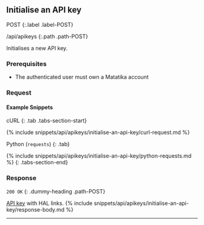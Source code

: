 ## Initialise an API key

POST
{:.label .label-POST}

/api/apikeys
{:.path .path-POST}

Initialises a new API key.

### Prerequisites
- The authenticated user must own a Matatika account

### Request

#### Example Snippets
cURL
{: .tab .tabs-section-start}

{% include snippets/api/apikeys/initialise-an-api-key/curl-request.md %}

Python (`requests`)
{: .tab}

{% include snippets/api/apikeys/initialise-an-api-key/python-requests.md %}
{: .tabs-section-end}

### Response
`200 OK`
{: .dummy-heading .path-POST}

[API key](#api-key) with HAL links.
{% include snippets/api/apikeys/initialise-an-api-key/response-body.md %}

---
